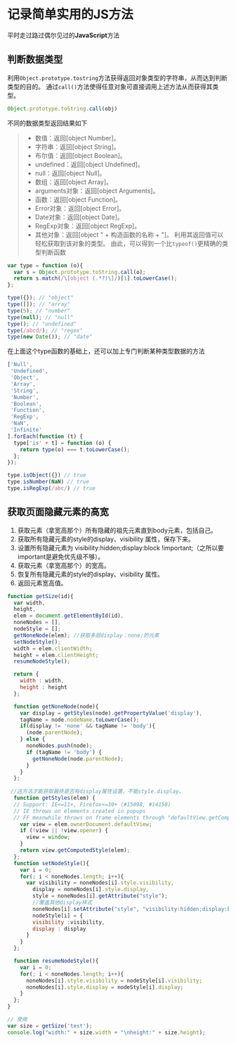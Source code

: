 # 记录简单实用的JS方法
平时走过路过偶尔见过的**JavaScript**方法
## 判断数据类型
利用`Object.prototype.tostring`方法获得返回对象类型的字符串，从而达到判断类型的目的。
通过`call()`方法使得任意对象可直接调用上述方法从而获得其类型。
```javascript
Object.prototype.toString.call(obj)
```
不同的数据类型返回结果如下
> * 数值：返回[object Number]。
> * 字符串：返回[object String]。
> * 布尔值：返回[object Boolean]。
> * undefined：返回[object Undefined]。
> * null：返回[object Null]。
> * 数组：返回[object Array]。
> * arguments对象：返回[object Arguments]。
> * 函数：返回[object Function]。
> * Error对象：返回[object Error]。
> * Date对象：返回[object Date]。
> * RegExp对象：返回[object RegExp]。
> * 其他对象：返回[object " + 构造函数的名称 + "]。
利用其返回值可以轻松获取到该对象的类型。
由此，可以得到一个比`typeof()`更精确的类型判断函数
```javascript
var type = function (o){
  var s = Object.prototype.toString.call(o);
  return s.match(/\[object (.*?)\]/)[1].toLowerCase();
};

type({}); // "object"
type([]); // "array"
type(5); // "number"
type(null); // "null"
type(); // "undefined"
type(/abcd/); // "regex"
type(new Date()); // "date"
```
在上面这个type函数的基础上，还可以加上专门判断某种类型数据的方法
```javascript
['Null',
 'Undefined',
 'Object',
 'Array',
 'String',
 'Number',
 'Boolean',
 'Function',
 'RegExp',
 'NaN',
 'Infinite'
].forEach(function (t) {
  type['is' + t] = function (o) {
    return type(o) === t.toLowerCase();
  };
});

type.isObject({}) // true
type.isNumber(NaN) // true
type.isRegExp(/abc/) // true
```
## 获取页面隐藏元素的高宽
1. 获取元素（拿宽高那个）所有隐藏的祖先元素直到body元素，包括自己。
2. 获取所有隐藏元素的style的display、visibility 属性，保存下来。
3. 设置所有隐藏元素为 visibility:hidden;display:block !important;（之所以要important是避免优先级不够）。
4. 获取元素（拿宽高那个）的宽高。
5. 恢复所有隐藏元素的style的display、visibility 属性。
6. 返回元素宽高值。
```javascript
function getSize(id){
  var width,
  height,
  elem = document.getElementById(id),
  noneNodes = [],
  nodeStyle = [];
  getNoneNode(elem); //获取多层display：none;的元素
  setNodeStyle();
  width = elem.clientWidth;
  height = elem.clientHeight;
  resumeNodeStyle();

  return {
    width : width,
    height : height
  };

  function getNoneNode(node){
    var display = getStyles(node).getPropertyValue('display'),
    tagName = node.nodeName.toLowerCase();
    if(display != 'none' && tagName != 'body'){
      (node.parentNode);
    } else {
      noneNodes.push(node);
      if (tagName != 'body') {
        getNoneNode(node.parentNode);
      }
    }
  };
 
 //这方法才能获取最终是否有display属性设置，不能style.display。
  function getStyles(elem) {
  // Support: IE<=11+, Firefox<=30+ (#15098, #14150)
  // IE throws on elements created in popups
  // FF meanwhile throws on frame elements through "defaultView.getComputedStyle"
    var view = elem.ownerDocument.defaultView;
    if (!view || !view.opener) {
      view = window;
    }
    return view.getComputedStyle(elem);
  };
  function setNodeStyle(){
    var i = 0;
    for(; i < noneNodes.length; i++){
      var visibility = noneNodes[i].style.visibility,
        display = noneNodes[i].style.display,
        style = noneNodes[i].getAttribute("style");
        //覆盖其他display样式
        noneNodes[i].setAttribute("style", "visibility:hidden;display:block !important;" + style);
        nodeStyle[i] = {
        visibility :visibility,
        display : display
      }
    }
  };

  function resumeNodeStyle(){
    var i = 0;
    for(; i < noneNodes.length; i++){
      noneNodes[i].style.visibility = nodeStyle[i].visibility;
      noneNodes[i].style.display = nodeStyle[i].display;
    }
  };
}

// 使用
var size = getSize('test');
console.log("width:" + size.width + "\nheight:" + size.height);
```
## 